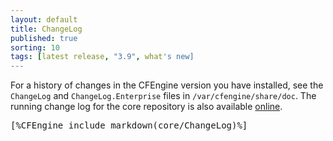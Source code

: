 ```yaml
---
layout: default
title: ChangeLog
published: true
sorting: 10
tags: [latest release, "3.9", what's new]
---
```


For a history of changes in the CFEngine version you have installed, see the `ChangeLog` and
`ChangeLog.Enterprise` files in `/var/cfengine/share/doc`. The running change log
for the core repository is also available
[online](https://github.com/cfengine/core/blob/master/ChangeLog).

<pre>
[%CFEngine_include_markdown(core/ChangeLog)%]
</pre>
